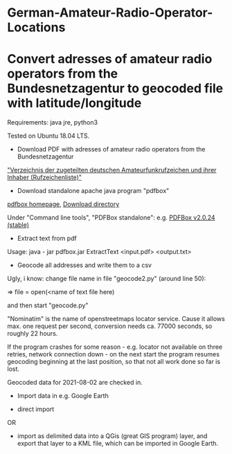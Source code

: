 # German-Amateur-Radio-Operator-Locations

Convert adresses of amateur radio operators from the Bundesnetzagentur to geocoded file with latitude/longitude
=====================

Requirements: java jre, python3

Tested on Ubuntu 18.04 LTS.

* Download PDF with adresses of amateur radio operators from the Bundesnetzagentur

["Verzeichnis der zugeteilten deutschen Amateurfunkrufzeichen und ihrer Inhaber (Rufzeichenliste)"](https://www.bundesnetzagentur.de/SharedDocs/Downloads/DE/Sachgebiete/Telekommunikation/Unternehmen_Institutionen/Frequenzen/Amateurfunk/Rufzeichenliste/Rufzeichenliste_AFU.html)

* Download standalone apache java program "pdfbox"

[pdfbox homepage](https://pdfbox.apache.org), [Download directory](https://pdfbox.apache.org/download.html)

Under "Command line tools", "PDFBox standalone":
e.g. [PDFBox v2.0.24 (stable)](https://www.apache.org/dyn/closer.lua/pdfbox/2.0.24/pdfbox-app-2.0.24.jar)

* Extract text from pdf

Usage: java - jar pdfbox.jar ExtractText <input.pdf> <output.txt>

* Geocode all addresses and write them to a csv

Ugly, i know: change file name in file "geocode2.py" (around line 50):

=> file = open(<name of text file here)

and then start "geocode.py"

"Nominatim" is the name of openstreetmaps locator service. Cause it allows
max. one request per second, conversion needs ca. 77000 seconds, so
roughly 22 hours.

If the program crashes for some reason - e.g. locator not available on
three retries, network connection down - on the next start the program
resumes geocoding beginning at the last position, so that not all work
done so far is lost.

Geocoded data for 2021-08-02 are checked in.

* Import data in e.g. Google Earth

- direct import

OR

- import as delimited data into a QGis (great GIS program) layer, and
  export that layer to a KML file, which can be imported in Google
  Earth.
